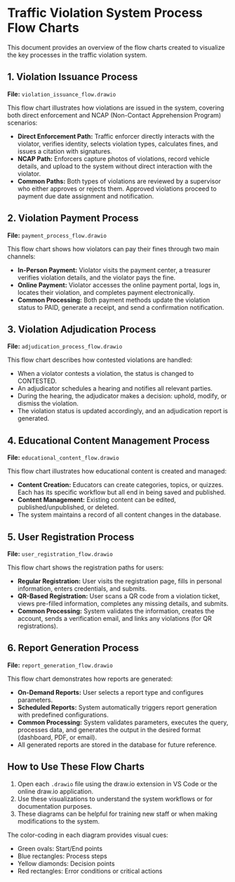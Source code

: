 # Traffic Violation System Process Flow Charts

This document provides an overview of the flow charts created to visualize the key processes in the traffic violation system.

## 1. Violation Issuance Process

**File:** `violation_issuance_flow.drawio`

This flow chart illustrates how violations are issued in the system, covering both direct enforcement and NCAP (Non-Contact Apprehension Program) scenarios:

- **Direct Enforcement Path:** Traffic enforcer directly interacts with the violator, verifies identity, selects violation types, calculates fines, and issues a citation with signatures.
- **NCAP Path:** Enforcers capture photos of violations, record vehicle details, and upload to the system without direct interaction with the violator.
- **Common Paths:** Both types of violations are reviewed by a supervisor who either approves or rejects them. Approved violations proceed to payment due date assignment and notification.

## 2. Violation Payment Process

**File:** `payment_process_flow.drawio`

This flow chart shows how violators can pay their fines through two main channels:

- **In-Person Payment:** Violator visits the payment center, a treasurer verifies violation details, and the violator pays the fine.
- **Online Payment:** Violator accesses the online payment portal, logs in, locates their violation, and completes payment electronically.
- **Common Processing:** Both payment methods update the violation status to PAID, generate a receipt, and send a confirmation notification.

## 3. Violation Adjudication Process

**File:** `adjudication_process_flow.drawio`

This flow chart describes how contested violations are handled:

- When a violator contests a violation, the status is changed to CONTESTED.
- An adjudicator schedules a hearing and notifies all relevant parties.
- During the hearing, the adjudicator makes a decision: uphold, modify, or dismiss the violation.
- The violation status is updated accordingly, and an adjudication report is generated.

## 4. Educational Content Management Process

**File:** `educational_content_flow.drawio`

This flow chart illustrates how educational content is created and managed:

- **Content Creation:** Educators can create categories, topics, or quizzes. Each has its specific workflow but all end in being saved and published.
- **Content Management:** Existing content can be edited, published/unpublished, or deleted.
- The system maintains a record of all content changes in the database.

## 5. User Registration Process

**File:** `user_registration_flow.drawio`

This flow chart shows the registration paths for users:

- **Regular Registration:** User visits the registration page, fills in personal information, enters credentials, and submits.
- **QR-Based Registration:** User scans a QR code from a violation ticket, views pre-filled information, completes any missing details, and submits.
- **Common Processing:** System validates the information, creates the account, sends a verification email, and links any violations (for QR registrations).

## 6. Report Generation Process

**File:** `report_generation_flow.drawio`

This flow chart demonstrates how reports are generated:

- **On-Demand Reports:** User selects a report type and configures parameters.
- **Scheduled Reports:** System automatically triggers report generation with predefined configurations.
- **Common Processing:** System validates parameters, executes the query, processes data, and generates the output in the desired format (dashboard, PDF, or email).
- All generated reports are stored in the database for future reference.

## How to Use These Flow Charts

1. Open each `.drawio` file using the draw.io extension in VS Code or the online draw.io application.
2. Use these visualizations to understand the system workflows or for documentation purposes.
3. These diagrams can be helpful for training new staff or when making modifications to the system.

The color-coding in each diagram provides visual cues:
- Green ovals: Start/End points
- Blue rectangles: Process steps
- Yellow diamonds: Decision points
- Red rectangles: Error conditions or critical actions 